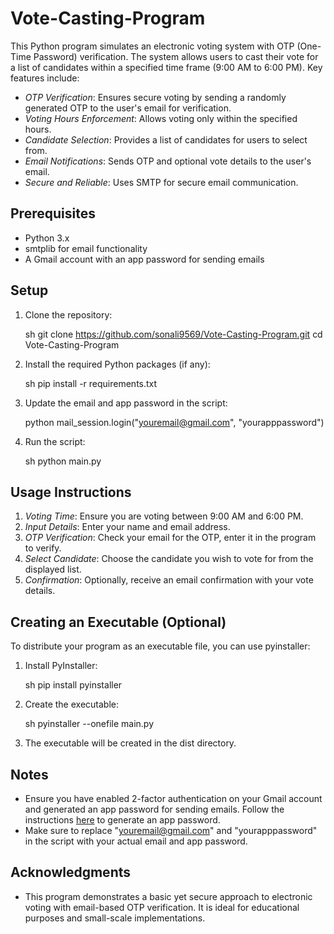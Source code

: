 # Vote-Casting-Program

This Python program simulates an electronic voting system with OTP (One-Time Password) verification. The system allows users to cast their vote for a list of candidates within a specified time frame (9:00 AM to 6:00 PM). Key features include:

- *OTP Verification*: Ensures secure voting by sending a randomly generated OTP to the user's email for verification.
- *Voting Hours Enforcement*: Allows voting only within the specified hours.
- *Candidate Selection*: Provides a list of candidates for users to select from.
- *Email Notifications*: Sends OTP and optional vote details to the user's email.
- *Secure and Reliable*: Uses SMTP for secure email communication.

## Prerequisites

- Python 3.x
- smtplib for email functionality
- A Gmail account with an app password for sending emails

## Setup

1. Clone the repository:

    sh
    git clone https://github.com/sonali9569/Vote-Casting-Program.git
    cd Vote-Casting-Program
    

2. Install the required Python packages (if any):

    sh
    pip install -r requirements.txt
    

3. Update the email and app password in the script:

    python
    mail_session.login("youremail@gmail.com", "yourapppassword")
    

4. Run the script:

    sh
    python main.py
    

## Usage Instructions

1. *Voting Time*: Ensure you are voting between 9:00 AM and 6:00 PM.
2. *Input Details*: Enter your name and email address.
3. *OTP Verification*: Check your email for the OTP, enter it in the program to verify.
4. *Select Candidate*: Choose the candidate you wish to vote for from the displayed list.
5. *Confirmation*: Optionally, receive an email confirmation with your vote details.

## Creating an Executable (Optional)

To distribute your program as an executable file, you can use pyinstaller:

1. Install PyInstaller:

    sh
    pip install pyinstaller
    

2. Create the executable:

    sh
    pyinstaller --onefile main.py
    

3. The executable will be created in the dist directory.

## Notes

- Ensure you have enabled 2-factor authentication on your Gmail account and generated an app password for sending emails. Follow the instructions [here](https://support.google.com/accounts/answer/185833?hl=en) to generate an app password.
- Make sure to replace "youremail@gmail.com" and "yourapppassword" in the script with your actual email and app password.

## Acknowledgments

- This program demonstrates a basic yet secure approach to electronic voting with email-based OTP verification. It is ideal for educational purposes and small-scale implementations.
